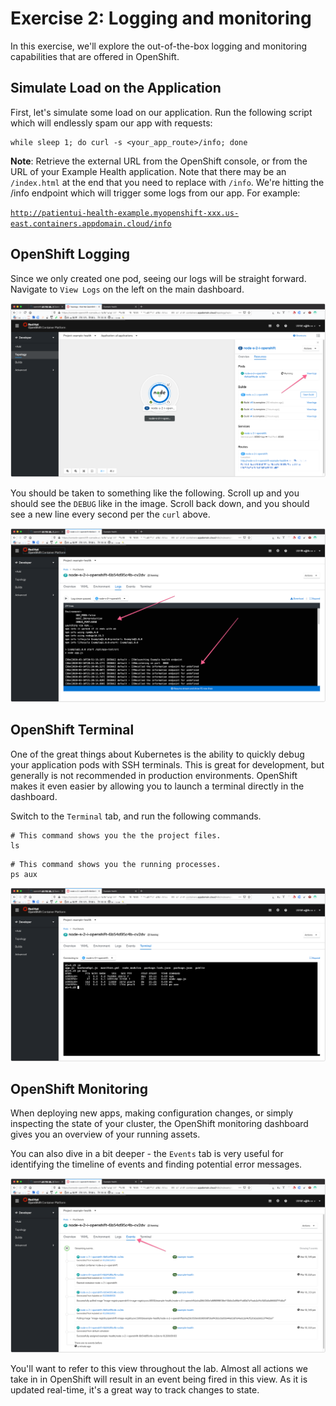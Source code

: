 # Exercise 2: Logging and monitoring

In this exercise, we'll explore the out-of-the-box logging and monitoring capabilities that are offered in OpenShift.

## Simulate Load on the Application

First, let's simulate some load on our application. Run the following script which will endlessly spam our app with requests:

```execute
while sleep 1; do curl -s <your_app_route>/info; done
```

**Note**: Retrieve the external URL from the OpenShift console, or from the URL of your Example Health application. Note that there may be an `/index.html` at the end that you need to replace with `/info`. We're hitting the /info endpoint which will trigger some logs from our app. For example:

[`http://patientui-health-example.myopenshift-xxx.us-east.containers.appdomain.cloud/info`](http://patientui-health-example.myopenshift-341665-66631af3eb2bd8030c5bb56d415b8851-0001.us-east.containers.appdomain.cloud/jee.html)

## OpenShift Logging

Since we only created one pod, seeing our logs will be straight forward. Navigate to `View Logs` on the left on the main dashboard.

![Pods](../.gitbook/assets/view-logs.png)

You should be taken to something like the following. Scroll up and you should see the `DEBUG` like in the image. Scroll back down, and you should see a new line every second per the `curl` above.

![Logs](../.gitbook/assets/view-logs-details.png)

## OpenShift Terminal

One of the great things about Kubernetes is the ability to quickly debug your application pods with SSH terminals. This is great for development, but generally is not recommended in production environments. OpenShift makes it even easier by allowing you to launch a terminal directly in the dashboard.

Switch to the `Terminal` tab, and run the following commands.

```execute
# This command shows you the the project files.
ls
```

```execute-2
# This command shows you the running processes.
ps aux
```

![Terminal](../.gitbook/assets/terminal-output.png)

## OpenShift Monitoring

When deploying new apps, making configuration changes, or simply inspecting the state of your cluster, the OpenShift monitoring dashboard gives you an overview of your running assets.

You can also dive in a bit deeper - the `Events` tab is very useful for identifying the timeline of events and finding potential error messages.

![View Details](../.gitbook/assets/event-details.png)

You'll want to refer to this view throughout the lab. Almost all actions we take in in OpenShift will result in an event being fired in this view. As it is updated real-time, it's a great way to track changes to state.
